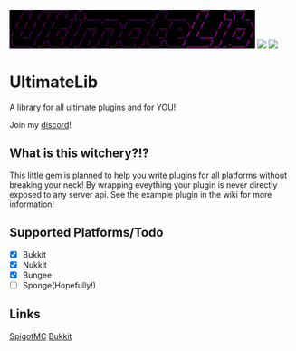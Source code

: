 ![](https://github.com/e3ndr/UltimateLib/raw/master/banner.PNG)
[![](https://jitpack.io/v/e3ndr/UltimateLib.svg)](https://jitpack.io/#e3ndr/UltimateLib)
[![](https://jitci.com/gh/e3ndr/UltimateLib/svg)](https://jitci.com/gh/e3ndr/UltimateLib)

# UltimateLib
A library for all ultimate plugins and for YOU!

Join my [discord](https://discord.gg/NFtDEDQ "thnx")!

## What is this witchery?!?
This little gem is planned to help you write plugins for all platforms without breaking your neck!
By wrapping eveything your plugin is never directly exposed to any server api.
See the example plugin in the wiki for more information!


## Supported Platforms/Todo
- [x] Bukkit
- [x] Nukkit
- [x] Bungee
- [ ] Sponge(Hopefully!)

## Links
[SpigotMC](https://www.spigotmc.org/resources/ultimatelib.71667/)
[Bukkit](https://dev.bukkit.org/projects/ultimatelib)

